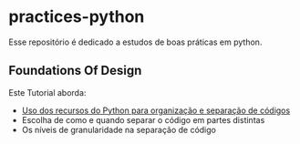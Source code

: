 # practices-python
Esse repositório é dedicado a estudos de boas práticas em python.

## Foundations Of Design
Este Tutorial aborda: 
- [Uso dos recursos do Python para organização e separação de códigos](foundations-of-design/separation-of-concerns.ipynb)
- Escolha de como e quando separar o código em partes distintas 
- Os níveis de granularidade na separação de código